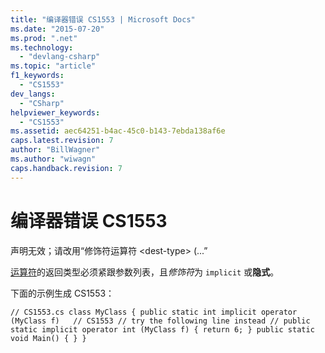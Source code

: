 ```yaml
---
title: "编译器错误 CS1553 | Microsoft Docs"
ms.date: "2015-07-20"
ms.prod: ".net"
ms.technology: 
  - "devlang-csharp"
ms.topic: "article"
f1_keywords: 
  - "CS1553"
dev_langs: 
  - "CSharp"
helpviewer_keywords: 
  - "CS1553"
ms.assetid: aec64251-b4ac-45c0-b143-7ebda138af6e
caps.latest.revision: 7
author: "BillWagner"
ms.author: "wiwagn"
caps.handback.revision: 7
---
```

# 编译器错误 CS1553
声明无效；请改用“修饰符运算符 \<dest\-type\> \(...”  
  
 [运算符](../../csharp/language-reference/keywords/operator.md)的返回类型必须紧跟参数列表，且*修饰符*为 `implicit` 或**隐式**。  
  
 下面的示例生成 CS1553：  
  
```  
// CS1553.cs class MyClass { public static int implicit operator (MyClass f)   // CS1553 // try the following line instead // public static implicit operator int (MyClass f) { return 6; } public static void Main() { } }  
```